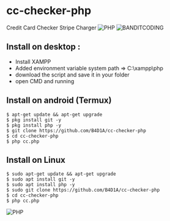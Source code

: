 # cc-checker-php
Credit Card Checker Stripe Charger 
![PHP](https://img.shields.io/badge/language-PHP-blue.svg)
![BANDITCODING](https://img.shields.io/badge/Team-Banditcoding-green)

## Install on desktop : 
- Install XAMPP
- Added environment variable system path => C:\xampp\php
- download the script and save it in your folder
- open CMD and running

## Install on android (Termux)
    $ apt-get update && apt-get upgrade
    $ pkg install git -y
    $ pkg install php -y
    $ git clone https://github.com/B4D1A/cc-checker-php
    $ cd cc-checker-php
    $ php cc.php
## Install on Linux 
    $ sudo apt-get update && apt-get upgrade
    $ sudo apt install git -y
    $ sudo apt install php -y
    $ sudo git clone https://github.com/B4D1A/cc-checker-php
    $ cd cc-checker-php
    $ php cc.php

![PHP](https://i.postimg.cc/yx8hKFJ7/Novo-Projeto.png)
